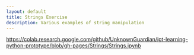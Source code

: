 ```yaml
---
layout: default
title: Strings Exercise
description: Various examples of string manipulation
---
```


https://colab.research.google.com/github/UnknownGuardian/ipt-learning-python-prototype/blob/gh-pages/Strings/Strings.ipynb
